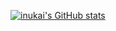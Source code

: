 [![inukai's GitHub stats](https://github-readme-stats.vercel.app/api?username=t-inu&custom_title=t-inu's%20GitHub%20Stats&disable_animations=true&theme=apprentice&show_icons=true&hide=stars&show=reviews&include_all_commits=true)](https://github.com/anuraghazra/github-readme-stats)

<!--
**t-inu/t-inu** is a ✨ _special_ ✨ repository because its `README.md` (this file) appears on your GitHub profile.

Here are some ideas to get you started:

- 🔭 I’m currently working on ...
- 🌱 I’m currently learning ...
- 👯 I’m looking to collaborate on ...
- 🤔 I’m looking for help with ...
- 💬 Ask me about ...
- 📫 How to reach me: ...
- 😄 Pronouns: ...
- ⚡ Fun fact: ...
-->
